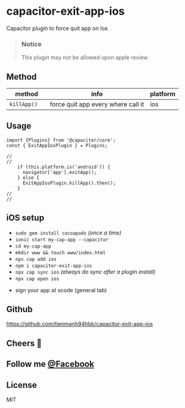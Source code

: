 # capacitor-exit-app-ios

Capacitor plugin to force quit app on Ios

> ### Notice
>
> This plugin may not be allowed upon apple review.

## Method
| method            | info                                          | platform    |
| ----------------- | --------------------------------------------- | ----------- |
| `killApp()  `     | force quit app every where call it            | ios         |

## Usage

```$xslt
import {Plugins} from '@capacitor/core';
const { ExitAppIosPlugin } = Plugins;

//
//
    if (this.platform.is('android')) {
      navigator['app'].exitApp();
    } else {
      ExitAppIosPlugin.killApp().then();
    }
//
//
```

## iOS setup

- `sudo gem install cocoapods` _(once a time)_
- `ionic start my-cap-app --capacitor`
- `cd my-cap-app`
- `mkdir www && touch www/index.html`
- `npx cap add ios`
- `npm i capacitor-exit-app-ios`
- `npx cap sync ios` _(always do sync after a plugin install)_
- `npx cap open ios`

* sign your app at xcode (general tab)

## Github

https://github.com/tienmanh94hbk/capacitor-exit-app-ios

## Cheers 🍻

## Follow me [@Facebook](https://www.facebook.com/manh.do.186)

## License

MIT

